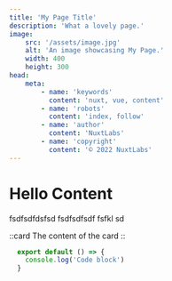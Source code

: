 ```yaml
---
title: 'My Page Title'
description: 'What a lovely page.'
image:
    src: '/assets/image.jpg'
    alt: 'An image showcasing My Page.'
    width: 400
    height: 300
head:
    meta:
        - name: 'keywords'
          content: 'nuxt, vue, content'
        - name: 'robots'
          content: 'index, follow'
        - name: 'author'
          content: 'NuxtLabs'
        - name: 'copyright'
          content: '© 2022 NuxtLabs'
---
```


# Hello Content

fsdfsdfdsfsd fsdfsdfsdf fsfkl sd

::card
The content of the card
::

```js [file.js]{4-6,7} meta-info=val
  export default () => {
    console.log('Code block')
  }
  ```

